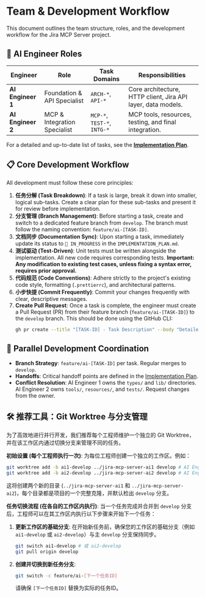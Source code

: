 # Team & Development Workflow

This document outlines the team structure, roles, and the development workflow for the Jira MCP Server project.

## 👥 AI Engineer Roles

| Engineer | Role | Task Domains | Responsibilities |
|----------|------|--------------|------------------|
| **AI Engineer 1** | Foundation & API Specialist | `ARCH-*`, `API-*` | Core architecture, HTTP client, Jira API layer, data models. |
| **AI Engineer 2** | MCP & Integration Specialist| `MCP-*`, `TEST-*`, `INTG-*`| MCP tools, resources, testing, and final integration. |

For a detailed and up-to-date list of tasks, see the [**Implementation Plan**](./IMPLEMENTATION_PLAN.md).

## 📋 Core Development Workflow

All development must follow these core principles:

1.  **任务分解 (Task Breakdown)**: If a task is large, break it down into smaller, logical sub-tasks. Create a clear plan for these sub-tasks and present it for review before implementation.
2.  **分支管理 (Branch Management)**: Before starting a task, create and switch to a dedicated feature branch from `develop`. The branch must follow the naming convention: `feature/ai-[TASK-ID]`.
3.  **文档同步 (Documentation Sync)**: Upon starting a task, immediately update its status to `🔄 IN_PROGRESS` in the `IMPLEMENTATION_PLAN.md`. 
4.  **测试驱动 (Test-Driven)**: Unit tests must be written alongside the implementation. All new code requires corresponding tests. **Important: Any modification to existing test cases, unless fixing a syntax error, requires prior approval.**
5.  **代码规范 (Code Conventions)**: Adhere strictly to the project's existing code style, formatting (`.prettierrc`), and architectural patterns.
6.  **小步快提 (Commit Frequently)**: Commit your changes frequently with clear, descriptive messages.
7.  **Create Pull Request**: Once a task is complete, the engineer must create a Pull Request (PR) from their feature branch (`feature/ai-[TASK-ID]`) to the `develop` branch. This should be done using the GitHub CLI:
    ```bash
    gh pr create --title "[TASK-ID] - Task Description" --body "Detailed description of changes." --base develop
    ```


## 🔀 Parallel Development Coordination

- **Branch Strategy**: `feature/ai-[TASK-ID]` per task. Regular merges to `develop`.
- **Handoffs**: Critical handoff points are defined in the [Implementation Plan](./IMPLEMENTATION_PLAN.md).
- **Conflict Resolution**: AI Engineer 1 owns the `types/` and `lib/` directories. AI Engineer 2 owns `tools/`, `resources/`, and `tests/`. Request changes from the owner.

## 🛠️ 推荐工具：Git Worktree 与分支管理

为了高效地进行并行开发，我们推荐每个工程师维护一个独立的 Git Worktree，并在该工作区内通过切换分支来管理不同的任务。

**初始设置 (每个工程师执行一次)**:
为每位工程师创建一个独立的工作区。例如：
```bash
git worktree add -b ai1-develop ../jira-mcp-server-ai1 develop # AI Engineer 1
git worktree add -b ai2-develop ../jira-mcp-server-ai2 develop # AI Engineer 2
```
这将创建两个新的目录 (`../jira-mcp-server-ai1` 和 `../jira-mcp-server-ai2`)，每个目录都是项目的一个完整克隆，并默认检出 `develop` 分支。

**任务切换流程 (在各自的工作区内执行)**:
当一个任务完成并合并到 `develop` 分支后，工程师可以在其工作区内执行以下步骤来开始下一个任务：
1.  **更新工作区的基础分支**:
    在开始新任务前，确保您的工作区的基础分支（例如 `ai1-develop` 或 `ai2-develop`）与主 `develop` 分支保持同步。
    ```bash
    git switch ai1-develop # 或 ai2-develop
    git pull origin develop
    ```
2.  **创建并切换到新任务分支**:
    ```bash
    git switch -c feature/ai-[下一个任务ID]
    ```
    请确保 `[下一个任务ID]` 替换为实际的任务ID。